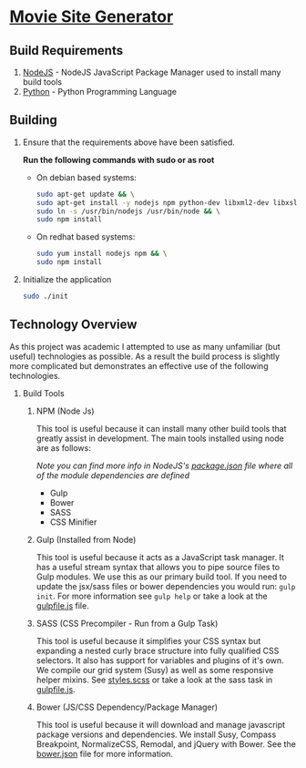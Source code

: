 [Movie Site Generator](../README.md)
==================================================

Build Requirements
--------------------------------------

1. [NodeJS](https://docs.npmjs.com/getting-started/installing-node) - NodeJS JavaScript Package Manager used to install many build tools
2. [Python](https://www.python.org/downloads/) - Python Programming Language

Building
--------------------------------------

1. Ensure that the requirements above have been satisfied.

	**Run the following commands with sudo or as root**

	* On debian based systems:
		```bash
		sudo apt-get update && \
		sudo apt-get install -y nodejs npm python-dev libxml2-dev libxslt1-dev && \
		sudo ln -s /usr/bin/nodejs /usr/bin/node && \
		sudo npm install
		```
	
	* On redhat based systems:
		```bash
		sudo yum install nodejs npm && \
		sudo npm install
		```
2. Initialize the application

	```bash
	sudo ./init
	```

Technology Overview
--------------------------------------
As this project was academic I attempted to use as many
unfamiliar (but useful) technologies as possible. As a result
the build process is slightly more complicated but demonstrates an
effective use of the following technologies.

1. Build Tools
	1. NPM (Node Js)
	
		This tool is useful because it can install many other build tools that greatly
		assist in development. The main tools installed using node are as follows:
		
		*Note you can find more info in NodeJS's [package.json](../package.json) file where all of the module dependencies are defined*
		* Gulp
		* Bower
		* SASS
		* CSS Minifier

	2. Gulp (Installed from Node)
	
		This tool is useful because it acts as a JavaScript task manager. It has a useful
		stream syntax that allows you to pipe source files to Gulp modules. We use this as
		our primary build tool. If you need to update the jsx/sass files or bower dependencies
		you would run: ```gulp init```. For more information see ```gulp help``` or take a look
		at the [gulpfile.js](../gulpfile.js) file.

	3. SASS (CSS Precompiler - Run from a Gulp Task)
	
		This tool is useful because it simplifies your CSS syntax but expanding a nested curly
		brace structure into fully qualified CSS selectors. It also has support for variables
		and plugins of it's own. We compile our grid system (Susy) as well as some responsive
		helper mixins. See [styles.scss](../scss/styles.scss) or take a look at the sass task in [gulpfile.js](../gulpfile.js).
	4. Bower (JS/CSS Dependency/Package Manager)
	
		This tool is useful because it will download and manage javascript package
		versions and dependencies. We install Susy, Compass Breakpoint, NormalizeCSS, Remodal, and jQuery with Bower. See the [bower.json](../bower.json) file for more information.

		

